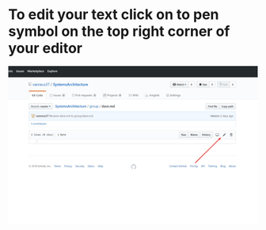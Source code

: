 # To edit your text click on to pen symbol on the top right corner of your editor

![edittext](/images/help/edit_text.jpg)
      
